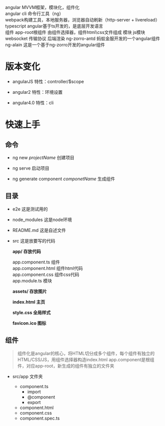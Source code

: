 angular MVVM框架，模块化，组件化  
angular cli 命令行工具（ng）  
webpack构建工具，本地服务器，浏览器自动刷新（http-server + livereload）
typescript angular基于ts开发的，是底层开发语言  
组件 app-root根组件 由组件选择器，组件html\css文件组成
模块 js模块  
websocket 传输协议
后端渲染
ng-zorro-antd 蚂蚁金服开发的一个angular组件  
ng-alain 这是一个基于ng-zorro开发的angular组件

# 版本变化

* angularJS 特性：controller/$scope

* angular2 特性：环境设置

* angular4.0 特性：cli


# 快速上手

## 命令

* ng new *projectName* 创建项目  

* ng serve 启动项目  

* ng generate component *componetName* 生成组件




## 目录

* e2e 这是测试用的

* node_modules 这是node环境

* README.md 这是自述文件

* src 这是放要写的代码  

	**app/ 存放代码**  
     
	app.component.ts 组件  
	app.component.html 组件html代码  
	app.component.css 组件css代码  
	app.module.ts 模块  
     
	**assets/ 存放图片**   
	 
	**index.html 主页**  
	
	**style.css 全局样式**  
	
	**favicon.ico 图标**


## 组件
> 组件化是angular的核心，将HTML切分成多个组件，每个组件有独立的HTML/CSS/JS，用组件选择器构造index.html
> app.component是根组件，对应app-root，新生成的组件有独立的文件夹

* src/app 文件夹

	* component.ts
		* import
		* @component
		* export
	* component.html
	* component.css
	* component.spec.ts
	

